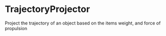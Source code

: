 # TrajectoryProjector
Project the trajectory of an object based on the items weight, and force of propulsion
